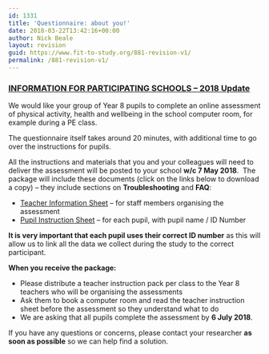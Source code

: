 ```yaml
---
id: 1331
title: 'Questionnaire: about you!'
date: 2018-03-22T13:42:16+00:00
author: Nick Beale
layout: revision
guid: https://www.fit-to-study.org/881-revision-v1/
permalink: /881-revision-v1/
---
```

### **<u>INFORMATION FOR PARTICIPATING SCHOOLS &#8211; 2018 Update</u>**

We would like your group of Year 8 pupils to complete an online assessment of physical activity, health and wellbeing in the school computer room, for example during a PE class.

The questionnaire itself takes around 20 minutes, with additional time to go over the instructions for pupils.

All the instructions and materials that you and your colleagues will need to deliver the assessment will be posted to your school **w/c 7 May 2018**.  The package will include these documents (click on the links below to download a copy) &#8211; they include sections on **Troubleshooting** and **FAQ**:

  * [Teacher Information Sheet](https://www.fit-to-study.org/wp-content/uploads/2018/03/04_Q_teacher_info_470x_NoCo_S_Do.pdf) &#8211; for staff members organising the assessment
  * [Pupil Instruction Sheet](https://www.fit-to-study.org/wp-content/uploads/2018/03/05_Q_pupil_assignment_470x_NoC__NoS_Si.pdf) &#8211; for each pupil, with pupil name / ID Number

**It is very important that each pupil uses their correct ID number** as this will allow us to link all the data we collect during the study to the correct participant.

**When you receive the package:**

  * Please distribute a teacher instruction pack per class to the Year 8 teachers who will be organising the assessments
  * Ask them to book a computer room and read the teacher instruction sheet before the assessment so they understand what to do
  * We are asking that all pupils complete the assessment by **6 July 2018**.

If you have any questions or concerns, please contact your researcher **as soon as possible** so we can help find a solution.